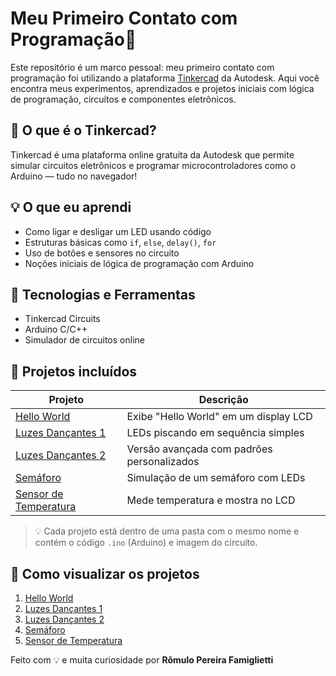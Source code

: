 # Meu Primeiro Contato com Programação🚀

Este repositório é um marco pessoal: meu primeiro contato com programação foi utilizando a plataforma [Tinkercad](https://www.tinkercad.com/) da Autodesk. Aqui você encontra meus experimentos, aprendizados e projetos iniciais com lógica de programação, circuitos e componentes eletrônicos.

## 🤖 O que é o Tinkercad?

Tinkercad é uma plataforma online gratuita da Autodesk que permite simular circuitos eletrônicos e programar microcontroladores como o Arduino — tudo no navegador!

## 💡 O que eu aprendi

- Como ligar e desligar um LED usando código
- Estruturas básicas como `if`, `else`, `delay()`, `for`
- Uso de botões e sensores no circuito
- Noções iniciais de lógica de programação com Arduino

## 🔧 Tecnologias e Ferramentas

- Tinkercad Circuits
- Arduino C/C++
- Simulador de circuitos online

## 📂 Projetos incluídos

| Projeto                | Descrição |
|------------------------|-----------|
| [Hello World](./arduino-projetos/hello-world)         | Exibe "Hello World" em um display LCD |
| [Luzes Dançantes 1](./arduino-projetos/luzes-dancantes1) | LEDs piscando em sequência simples |
| [Luzes Dançantes 2](./arduino-projetos/luzes-dancantes2) | Versão avançada com padrões personalizados |
| [Semáforo](./arduino-projetos/semaforo)               | Simulação de um semáforo com LEDs |
| [Sensor de Temperatura](./arduino-projetos/sensor-temperatura) | Mede temperatura e mostra no LCD |
> 💡 Cada projeto está dentro de uma pasta com o mesmo nome e contém o código `.ino` (Arduino) e imagem do circuito.

## 🚀 Como visualizar os projetos

1. [Hello World](https://www.tinkercad.com/things/haNzVWLpt37-hello-world?sharecode=zp5EYEYsklcz-F7Bc7a4UV52wALpsIymXioA6PUQGDs)           
3. [Luzes Dançantes 1](https://www.tinkercad.com/things/13LxjkjB5IW-luzes-dancantes-simples?sharecode=4J9WC_YEmQGmLpKRgfq4Ccjj3G8QahUzteHwl-XPX5M)
4. [Luzes Dançantes 2](https://www.tinkercad.com/things/hyehfTkPmtb-luzes-dancantes-2?sharecode=Q7bf3MFTD9wmlTxPjSlQnZ225BXe05vsepWNskBy9vM)
5. [Semáforo](https://www.tinkercad.com/things/7aNA9HuOw6F-semaforo-simples?sharecode=vXPiwg-GKak_owp8bqkDl6s_4FKe-OP5U_rLMjW_XPI)
6. [Sensor de Temperatura](https://www.tinkercad.com/things/7dFBAFlmXBp-sensor-de-temperatura?sharecode=z9kFhq044G3iHrGLC8rzx9vVK5ngTn-CYIPMD8SuVKk)

Feito com 💡 e muita curiosidade por **Rômulo Pereira Famiglietti**

